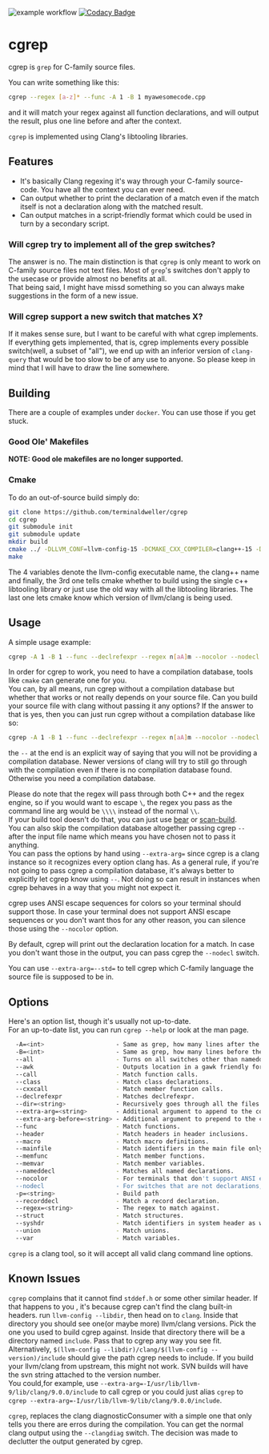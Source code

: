 ![example workflow](https://github.com/terminaldweller/cgrep/actions/workflows/cmake.yml/badge.svg)
[![Codacy Badge](https://app.codacy.com/project/badge/Grade/a70e8f48e3214a4f97850b4a1d7c5686)](https://www.codacy.com/gh/terminaldweller/cgrep/dashboard?utm_source=github.com&utm_medium=referral&utm_content=terminaldweller/cgrep&utm_campaign=Badge_Grade)

# cgrep

cgrep is `grep` for C-family source files.

You can write something like this:

```bash
cgrep --regex [a-z]* --func -A 1 -B 1 myawesomecode.cpp
```

and it will match your regex against all function declarations, and will output the result, plus one line before and after the context.

`cgrep` is implemented using Clang's libtooling libraries.

## Features

- It's basically Clang regexing it's way through your C-family source-code. You have all the context you can ever need.
- Can output whether to print the declaration of a match even if the match itself is not a declaration along with the matched result.
- Can output matches in a script-friendly format which could be used in turn by a secondary script.

### Will cgrep try to implement all of the grep switches?

The answer is no. The main distinction is that `cgrep` is only meant to work on C-family source files not text files. Most of `grep`'s switches don't apply to the usecase or provide almost no benefits at all.<br/>
That being said, I might have missd something so you can always make suggestions in the form of a new issue.

### Will cgrep support a new switch that matches X?

If it makes sense sure, but I want to be careful with what cgrep implements. If everything gets implemented, that is, cgrep implements every possible switch(well, a subset of "all"), we end up with an inferior version of `clang-query` that would be too slow to be of any use to anyone. So please keep in mind that I will have to draw the line somewhere.

## Building

There are a couple of examples under `docker`. You can use those if you get stuck.<br/>

### Good Ole' Makefiles

**NOTE: Good ole makefiles are no longer supported.**<br/>

### Cmake

To do an out-of-source build simply do:<br/>

```bash
git clone https://github.com/terminaldweller/cgrep
cd cgrep
git submodule init
git submodule update
mkdir build
cmake ../ -DLLVM_CONF=llvm-config-15 -DCMAKE_CXX_COMPILER=clang++-15 -DUSE_MONOLITH_LIBTOOLING=ON
make
```

The 4 variables denote the llvm-config executable name, the clang++ name and finally, the 3rd one tells cmake whether to build using the single c++ libtooling library or just use the old way with all the libtooling libraries. The last one lets cmake know which version of llvm/clang is being used.<br/>

## Usage

A simple usage example:

```bash
cgrep -A 1 -B 1 --func --declrefexpr --regex n[aA]m --nocolor --nodecl ./myawesomecode.cpp
```

In order for cgrep to work, you need to have a compilation database, tools like `cmake` can generate one for you.<br/>
You can, by all means, run cgrep without a compilation database but whether that works or not really depends on your source file. Can you build your source file with clang without passing it any options?
If the answer to that is yes, then you can just run cgrep without a compilation database like so:<br/>

```bash
cgrep -A 1 -B 1 --func --declrefexpr --regex n[aA]m --nocolor --nodecl ./myawesomecode.cpp --
```

the `--` at the end is an explicit way of saying that you will not be providing a compilation database. Newer versions of clang will try to still go through with the compilation even if there is no compilation database found.
Otherwise you need a compilation database.<br/>

Please do note that the regex will pass through both C++ and the regex engine, so if you would want to escape `\`, the regex you pass as the command line arg would be `\\\\` instead of the normal `\\`.<br/>
If your build tool doesn't do that, you can just use [bear](https://github.com/rizsotto/Bear) or [scan-build](https://github.com/rizsotto/scan-build).<br/>
You can also skip the compilation database altogether passing cgrep `--` after the input file name which means you have chosen not to pass it anything.<br/>
You can pass the options by hand using `--extra-arg=` since cgrep is a clang instance so it recognizes every option clang has.
As a general rule, if you're not going to pass cgrep a compilation database, it's always better to explicitly let cgrep know using `--`. Not doing so can result in instances when cgrep behaves in a way that you might not expect it.<br/>

cgrep uses ANSI escape sequences for colors so your terminal should support those. In case your terminal does not support ANSI escape sequences or you don't want thos for any other reason, you can silence those using the `--nocolor` option.

By default, cgrep will print out the declaration location for a match. In case you don't want those in the output, you can pass cgrep the `--nodecl` switch.

You can use `--extra-arg=--std=` to tell cgrep which C-family language the source file is supposed to be in.

## Options

Here's an option list, though it's usually not up-to-date.<br/>
For an up-to-date list, you can run `cgrep --help` or look at the man page.

```bash
  -A=<int>                    - Same as grep, how many lines after the matched line to print. Defaults to 0.
  -B=<int>                    - Same as grep, how many lines before the matched line to print. Defaults to 0.
  --all                       - Turns on all switches other than nameddecl.
  --awk                       - Outputs location in a gawk friendly format, not meant for human consumption. Defaults to false.
  --call                      - Match function calls.
  --class                     - Match class declarations.
  --cxxcall                   - Match member function calls.
  --declrefexpr               - Matches declrefexpr.
  --dir=<string>              - Recursively goes through all the files and directories. Assumes compilation databases are present for all source files.
  --extra-arg=<string>        - Additional argument to append to the compiler command line
  --extra-arg-before=<string> - Additional argument to prepend to the compiler command line
  --func                      - Match functions.
  --header                    - Match headers in header inclusions.
  --macro                     - Match macro definitions.
  --mainfile                  - Match identifiers in the main file only. Defaults to true.
  --memfunc                   - Match member functions.
  --memvar                    - Match member variables.
  --nameddecl                 - Matches all named declarations.
  --nocolor                   - For terminals that don't support ANSI escape sequences. The default is to false.
  --nodecl                    - For switches that are not declarations, don't print declarations. Defaults to false.
  -p=<string>                 - Build path
  --recorddecl                - Match a record declaration.
  --regex=<string>            - The regex to match against.
  --struct                    - Match structures.
  --syshdr                    - Match identifiers in system header as well. Defaults to false.
  --union                     - Match unions.
  --var                       - Match variables.
```

`cgrep` is a clang tool, so it will accept all valid clang command line options.

## Known Issues

`cgrep` complains that it cannot find `stddef.h` or some other similar header. If that happens to you , it's because cgrep can't find the clang built-in headers. run `llvm-config --libdir`, then head on to `clang`. Inside that directory you should see one(or maybe more) llvm/clang versions. Pick the one you used to build cgrep against. Inside that directory there will be a directory named `include`. Pass that to cgrep any way you see fit.<br/>
Alternatively, `$(llvm-config --libdir)/clang/$(llvm-config --version)/include` should give the path cgrep needs to include. If you build your llvm/clang from upstream, this might not work. SVN builds will have the svn string attached to the version number.<br/>
You could,for example, use `--extra-arg=-I/usr/lib/llvm-9/lib/clang/9.0.0/include` to call cgrep or you could just alias `cgrep` to `cgrep --extra-arg=-I/usr/lib/llvm-9/lib/clang/9.0.0/include`.<br/>

`cgrep`, replaces the clang diagnosticConsumer with a simple one that only tells you there are erros during the compilation. You can get the normal clang output using the `--clangdiag` switch. The decision was made to declutter the output generated by cgrep.
